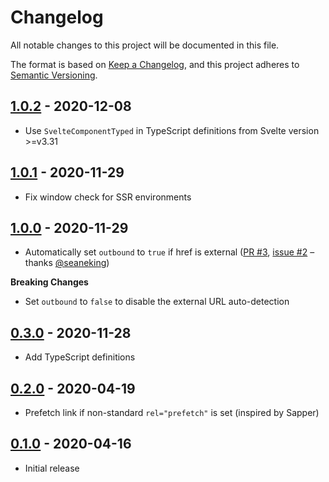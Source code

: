 # Changelog

All notable changes to this project will be documented in this file.

The format is based on [Keep a Changelog](https://keepachangelog.com/en/1.0.0/),
and this project adheres to [Semantic Versioning](https://semver.org/spec/v2.0.0.html).

## [1.0.2](https://github.com/metonym/svelte-link/releases/tag/v1.0.2) - 2020-12-08

- Use `SvelteComponentTyped` in TypeScript definitions from Svelte version >=v3.31

## [1.0.1](https://github.com/metonym/svelte-link/releases/tag/v1.0.1) - 2020-11-29

- Fix window check for SSR environments

## [1.0.0](https://github.com/metonym/svelte-link/releases/tag/v1.0.0) - 2020-11-29

- Automatically set `outbound` to `true` if href is external ([PR #3](https://github.com/metonym/svelte-link/pull/3), [issue #2](https://github.com/metonym/svelte-link/issues/2) – thanks [@seaneking](https://github.com/seaneking))

**Breaking Changes**

- Set `outbound` to `false` to disable the external URL auto-detection

## [0.3.0](https://github.com/metonym/svelte-link/releases/tag/v0.3.0) - 2020-11-28

- Add TypeScript definitions

## [0.2.0](https://github.com/metonym/svelte-link/releases/tag/v0.2.0) - 2020-04-19

- Prefetch link if non-standard `rel="prefetch"` is set (inspired by Sapper)

## [0.1.0](https://github.com/metonym/svelte-link/releases/tag/v0.1.0) - 2020-04-16

- Initial release
